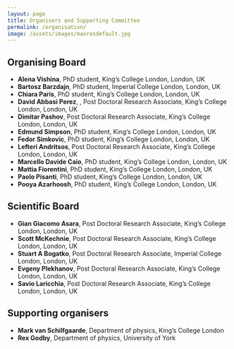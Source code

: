 ```yaml
---
layout: page
title: Organisers and Supporting Committee
permalink: /organisation/
image: /assets/images/maxresdefault.jpg
---
```

## Organising Board
<b></b>

* **Alena Vishina**,   PhD student, King’s College London, London, UK
* **Bartosz Barzdajn**,   PhD student, Imperial College London, London, UK
* **Chiara Paris**,   PhD student, King’s College London, London, UK
* **David Abbasi Perez**, , Post Doctoral Research Associate, King’s College London, London, UK
* **Dimitar Pashov**,   Post Doctoral Research Associate, King’s College London, London, UK
* **Edmund Simpson**,   PhD student, King’s College London, London, UK
* **Fedor Simkovic**,   PhD student, King’s College London, London, UK
* **Lefteri Andritsos**, Post Doctoral Research Associate, King’s College London, London, UK
* **Marcello Davide Caio**,   PhD student, King’s College London, London, UK
* **Mattia Fiorentini**,   PhD student, King’s College London, London, UK
* **Paolo Pisanti**,   PhD student, King’s College London, London, UK
* **Pooya Azarhoosh**,   PhD student, King’s College London, London, UK

## Scientific Board
<b></b>

* **Gian Giacomo Asara**,   Post Doctoral Research Associate, King’s College London, London, UK
* **Scott McKechnie**,   Post Doctoral Research Associate, King’s College London, London, UK
* **Stuart A Bogatko**,   Post Doctoral Research Associate, Imperial College London, London, UK
* **Evgeny Plekhanov**,   Post Doctoral Research Associate, King’s College London, London, UK
* **Savio Laricchia**,   Post Doctoral Research Associate, King’s College London, London, UK

## Supporting organisers
<b></b>

* **Mark van Schilfgaarde**, Department of physics, King’s College London
* **Rex Godby**, Department of physics, University of York
